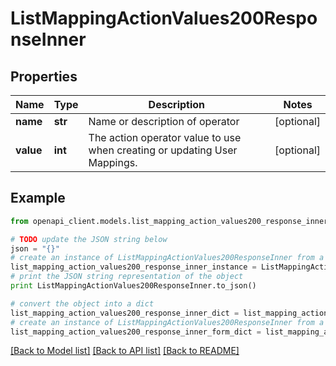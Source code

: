 # ListMappingActionValues200ResponseInner


## Properties
Name | Type | Description | Notes
------------ | ------------- | ------------- | -------------
**name** | **str** | Name or description of operator | [optional] 
**value** | **int** | The action operator value to use when creating or updating User Mappings. | [optional] 

## Example

```python
from openapi_client.models.list_mapping_action_values200_response_inner import ListMappingActionValues200ResponseInner

# TODO update the JSON string below
json = "{}"
# create an instance of ListMappingActionValues200ResponseInner from a JSON string
list_mapping_action_values200_response_inner_instance = ListMappingActionValues200ResponseInner.from_json(json)
# print the JSON string representation of the object
print ListMappingActionValues200ResponseInner.to_json()

# convert the object into a dict
list_mapping_action_values200_response_inner_dict = list_mapping_action_values200_response_inner_instance.to_dict()
# create an instance of ListMappingActionValues200ResponseInner from a dict
list_mapping_action_values200_response_inner_form_dict = list_mapping_action_values200_response_inner.from_dict(list_mapping_action_values200_response_inner_dict)
```
[[Back to Model list]](../README.md#documentation-for-models) [[Back to API list]](../README.md#documentation-for-api-endpoints) [[Back to README]](../README.md)



